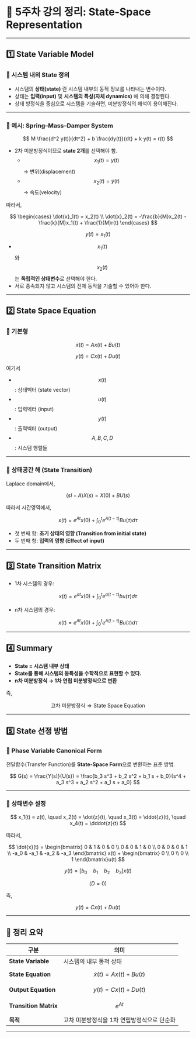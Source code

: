 # 📘 5주차 강의 정리: State-Space Representation

---

## 1️⃣ State Variable Model

### 🧩 시스템 내의 State 정의
- 시스템의 **상태(state)** 란 시스템 내부의 동적 정보를 나타내는 변수이다.  
- 상태는 **입력(input)** 및 **시스템의 특성(자체 dynamics)** 에 의해 결정된다.  
- 상태 방정식을 중심으로 시스템을 기술하면, 미분방정식의 해석이 용이해진다.

---

### 🌿 예시: Spring–Mass–Damper System

$$
M \frac{d^2 y(t)}{dt^2} + b \frac{dy(t)}{dt} + k y(t) = r(t)
$$

- 2차 미분방정식이므로 **state 2개**를 선택해야 함.
  - $$x_1(t) = y(t)$$ → 변위(displacement)  
  - $$x_2(t) = \dot{y}(t)$$ → 속도(velocity)

따라서,

$$
\begin{cases}
\dot{x}_1(t) = x_2(t) \\
\dot{x}_2(t) = -\frac{b}{M}x_2(t) - \frac{k}{M}x_1(t) + \frac{1}{M}r(t)
\end{cases}
$$

$$
y(t) = x_1(t)
$$

- $$x_1(t)$$와 $$x_2(t)$$는 **독립적인 상태변수**로 선택해야 한다.  
- 서로 종속되지 않고 시스템의 전체 동작을 기술할 수 있어야 한다.  

---

## 2️⃣ State Space Equation

### 📗 기본형

$$
\dot{x}(t) = A x(t) + B u(t)
$$

$$
y(t) = C x(t) + D u(t)
$$

여기서  
- $$x(t)$$: 상태벡터 (state vector)  
- $$u(t)$$: 입력벡터 (input)  
- $$y(t)$$: 출력벡터 (output)  
- $$A, B, C, D$$: 시스템 행렬들

---

### 🔄 상태공간 해 (State Transition)

Laplace domain에서,

$$
(sI - A)X(s) = X(0) + BU(s)
$$

따라서 시간영역에서,

$$
x(t) = e^{At}x(0) + \int_0^t e^{A(t-\tau)}Bu(\tau)d\tau
$$

- 첫 번째 항: **초기 상태의 영향 (Transition from initial state)**  
- 두 번째 항: **입력의 영향 (Effect of input)**

---

## 3️⃣ State Transition Matrix

- 1차 시스템의 경우:  

$$
x(t) = e^{at}x(0) + \int_0^t e^{a(t-\tau)}bu(\tau)d\tau
$$

- n차 시스템의 경우:  

$$
x(t) = e^{At}x(0) + \int_0^t e^{A(t-\tau)}Bu(\tau)d\tau
$$

---

## 4️⃣ Summary

- **State = 시스템 내부 상태**  
- **State를 통해 시스템의 동특성을 수학적으로 표현할 수 있다.**  
- **n차 미분방정식 → 1차 연립 미분방정식으로 변환**

즉,  

$$
\text{고차 미분방정식} \Rightarrow \text{State Space Equation}
$$

---

## 5️⃣ State 선정 방법

### 🔸 Phase Variable Canonical Form
전달함수(Transfer Function)를 **State-Space Form**으로 변환하는 표준 방법.

$$
G(s) = \frac{Y(s)}{U(s)} = \frac{b_3 s^3 + b_2 s^2 + b_1 s + b_0}{s^4 + a_3 s^3 + a_2 s^2 + a_1 s + a_0}
$$

---

### 📐 상태변수 설정

$$
x_1(t) = z(t), \quad x_2(t) = \dot{z}(t), \quad x_3(t) = \ddot{z}(t), \quad x_4(t) = \dddot{z}(t)
$$

따라서,

$$
\dot{x}(t) =
\begin{bmatrix}
0 & 1 & 0 & 0 \\
0 & 0 & 1 & 0 \\
0 & 0 & 0 & 1 \\
-a_0 & -a_1 & -a_2 & -a_3
\end{bmatrix}
x(t) +
\begin{bmatrix}
0 \\ 0 \\ 0 \\ 1
\end{bmatrix}u(t)
$$

$$
y(t) = [b_0 \quad b_1 \quad b_2 \quad b_3]x(t)
$$

$$
(D = 0)
$$

즉,

$$
y(t) = Cx(t) + D u(t)
$$

---

## 🌟 정리 요약

| 구분 | 의미 |
|------|------|
| **State Variable** | 시스템의 내부 동적 상태 |
| **State Equation** | $$\dot{x}(t) = A x(t) + B u(t)$$ |
| **Output Equation** | $$y(t) = C x(t) + D u(t)$$ |
| **Transition Matrix** | $$e^{At}$$ |
| **목적** | 고차 미분방정식을 1차 연립방정식으로 단순화 |

---

